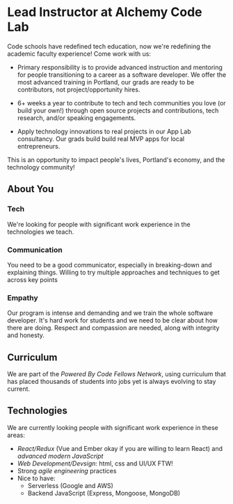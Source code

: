 Lead Instructor at Alchemy Code Lab
===

Code schools have redefined tech education, now we're redefining the academic faculty experience! Come work with us:

* Primary responsibility is to provide advanced instruction and mentoring for people transitioning to a career as a software developer. We offer the most advanced training in Portland, our grads are ready to be contributors, not project/opportunity hires.

* 6+ weeks a year to contribute to tech and tech communities you love (or build your own!) through open source projects and contributions, tech research, and/or speaking engagements.

* Apply technology innovations to real projects in our App Lab consultancy. Our grads build build real MVP apps for local entrepreneurs.

This is an opportunity to impact people's lives, Portland's economy, and the technology community!

## About You

### Tech

We're looking for people with significant work experience in the technologies we teach.

### Communication

You need to be a good communicator, especially in breaking-down and explaining things. Willing to try multiple approaches and techniques to get across key points 

### Empathy

Our program is intense and demanding and we train the whole software developer. It's hard work for students and we need to be clear about how there are doing. Respect and
compassion are needed, along with integrity and honesty.

## Curriculum

We are part of the _Powered By Code Fellows Network_, using curriculum that has placed thousands of students into jobs yet is always evolving to stay current.

## Technologies

We are currently looking people with significant work experience in these areas:

* _React/Redux_ (Vue and Ember okay if you are willing to learn React) and _advanced modern JavaScript_
* _Web Development/Devsign_: html, css and UI/UX FTW!
* Strong _agile engineering_ practices
* Nice to have:
    * Serverless (Google and AWS)
    * Backend JavaScript (Express, Mongoose, MongoDB)
